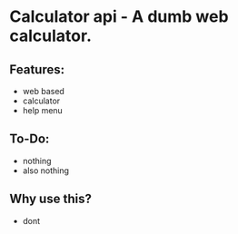 # Calculator api - A dumb web calculator.
## Features:
  - web based
  - calculator
  - help menu
## To-Do:
  - nothing
  - also nothing
## Why use this?
  - dont
